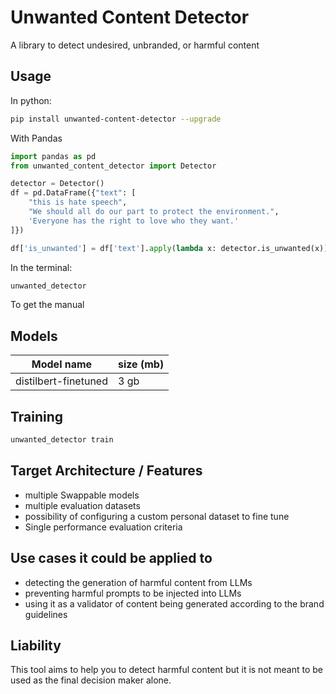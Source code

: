 # Unwanted Content Detector

A library to detect undesired, unbranded, or harmful content

## Usage

In python:


```sh
pip install unwanted-content-detector --upgrade
```

With Pandas

```py
import pandas as pd
from unwanted_content_detector import Detector

detector = Detector()
df = pd.DataFrame({"text": [
    "this is hate speech",
    "We should all do our part to protect the environment.",
    'Everyone has the right to love who they want.'
]})

df['is_unwanted'] = df['text'].apply(lambda x: detector.is_unwanted(x))
```

In the terminal:

```sh
unwanted_detector 
```


To get the manual

## Models

| Model name            | size (mb) 
|-----------------------|-----------
| distilbert-finetuned | 3 gb

## Training 

```py
unwanted_detector train
```

## Target Architecture / Features 

- multiple Swappable models
- multiple evaluation datasets
- possibility of configuring a custom personal dataset to fine tune
- Single performance evaluation criteria

## Use cases it could be applied to

- detecting the generation of harmful content from LLMs
- preventing harmful prompts to be injected into LLMs
- using it as a validator of content being generated according to the brand guidelines


## Liability

This tool aims to help you to detect harmful content but it is not meant to be used as the final decision maker alone. 
